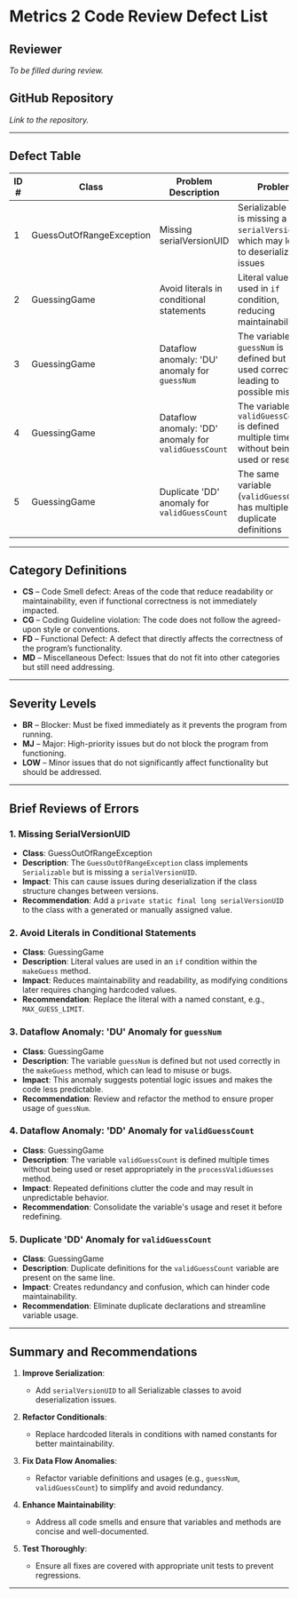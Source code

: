 
# **Metrics 2 Code Review Defect List**

## **Reviewer**  
_To be filled during review._

## **GitHub Repository**  
_Link to the repository._

---

## **Defect Table**

| ID # | Class                     | Problem Description                                  | Problem                                                                                     | Line Number | Category  | Severity  |
|------|---------------------------|------------------------------------------------------|---------------------------------------------------------------------------------------------|-------------|-----------|-----------|
| 1    | GuessOutOfRangeException  | Missing serialVersionUID                             | Serializable class is missing a `serialVersionUID`, which may lead to deserialization issues | 4-8         | CS        | MJ        |
| 2    | GuessingGame              | Avoid literals in conditional statements             | Literal values are used in `if` condition, reducing maintainability                          | 40          | CG        | LOW       |
| 3    | GuessingGame              | Dataflow anomaly: 'DU' anomaly for `guessNum`        | The variable `guessNum` is defined but not used correctly, leading to possible misuse       | 47-84       | FD        | MJ        |
| 4    | GuessingGame              | Dataflow anomaly: 'DD' anomaly for `validGuessCount` | The variable `validGuessCount` is defined multiple times without being used or reset        | 94-100      | FD        | MJ        |
| 5    | GuessingGame              | Duplicate 'DD' anomaly for `validGuessCount`         | The same variable (`validGuessCount`) has multiple duplicate definitions                    | 100         | FD        | MJ        |

---

## **Category Definitions**

- **CS** – Code Smell defect: Areas of the code that reduce readability or maintainability, even if functional correctness is not immediately impacted.
- **CG** – Coding Guideline violation: The code does not follow the agreed-upon style or conventions.
- **FD** – Functional Defect: A defect that directly affects the correctness of the program’s functionality.
- **MD** – Miscellaneous Defect: Issues that do not fit into other categories but still need addressing.

---

## **Severity Levels**

- **BR** – Blocker: Must be fixed immediately as it prevents the program from running.
- **MJ** – Major: High-priority issues but do not block the program from functioning.
- **LOW** – Minor issues that do not significantly affect functionality but should be addressed.

---

## **Brief Reviews of Errors**

### **1. Missing SerialVersionUID**
- **Class**: GuessOutOfRangeException  
- **Description**: The `GuessOutOfRangeException` class implements `Serializable` but is missing a `serialVersionUID`.  
- **Impact**: This can cause issues during deserialization if the class structure changes between versions.  
- **Recommendation**: Add a `private static final long serialVersionUID` to the class with a generated or manually assigned value.

### **2. Avoid Literals in Conditional Statements**
- **Class**: GuessingGame  
- **Description**: Literal values are used in an `if` condition within the `makeGuess` method.  
- **Impact**: Reduces maintainability and readability, as modifying conditions later requires changing hardcoded values.  
- **Recommendation**: Replace the literal with a named constant, e.g., `MAX_GUESS_LIMIT`.

### **3. Dataflow Anomaly: 'DU' Anomaly for `guessNum`**
- **Class**: GuessingGame  
- **Description**: The variable `guessNum` is defined but not used correctly in the `makeGuess` method, which can lead to misuse or bugs.  
- **Impact**: This anomaly suggests potential logic issues and makes the code less predictable.  
- **Recommendation**: Review and refactor the method to ensure proper usage of `guessNum`.

### **4. Dataflow Anomaly: 'DD' Anomaly for `validGuessCount`**
- **Class**: GuessingGame  
- **Description**: The variable `validGuessCount` is defined multiple times without being used or reset appropriately in the `processValidGuesses` method.  
- **Impact**: Repeated definitions clutter the code and may result in unpredictable behavior.  
- **Recommendation**: Consolidate the variable's usage and reset it before redefining.

### **5. Duplicate 'DD' Anomaly for `validGuessCount`**
- **Class**: GuessingGame  
- **Description**: Duplicate definitions for the `validGuessCount` variable are present on the same line.  
- **Impact**: Creates redundancy and confusion, which can hinder code maintainability.  
- **Recommendation**: Eliminate duplicate declarations and streamline variable usage.

---

## **Summary and Recommendations**

1. **Improve Serialization**:
   - Add `serialVersionUID` to all Serializable classes to avoid deserialization issues.

2. **Refactor Conditionals**:
   - Replace hardcoded literals in conditions with named constants for better maintainability.

3. **Fix Data Flow Anomalies**:
   - Refactor variable definitions and usages (e.g., `guessNum`, `validGuessCount`) to simplify and avoid redundancy.

4. **Enhance Maintainability**:
   - Address all code smells and ensure that variables and methods are concise and well-documented.

5. **Test Thoroughly**:
   - Ensure all fixes are covered with appropriate unit tests to prevent regressions.

---

